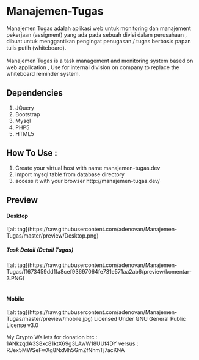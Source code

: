 # Manajemen-Tugas
Manajemen Tugas adalah aplikasi web untuk monitoring dan manajement pekerjaan (assigment) yang ada pada sebuah divisi dalam perusahaan , dibuat untuk menggantikan pengingat penugasan / tugas berbasis papan tulis putih (whiteboard).
<br/><br/>
Manajemen Tugas is a task management and monitoring system based on web application , Use for internal division on company to replace the whiteboard reminder system.

<h2>Dependencies</h2>
<ol>
	<li>JQuery</li>
	<li>Bootstrap</li>
	<li>Mysql</li>
	<li>PHP5</li>
	<li>HTML5</li>
</ol>

<h2>How To Use :</h2>
<ol>
	<li>Create your virtual host with name manajemen-tugas.dev</li>
	<li>import mysql table from database directory</li>
	<li>access it with your browser http://manajemen-tugas.dev/</li>
</ol>

<h2>Preview</h2>
<h4>Desktop</h4>
![alt tag](https://raw.githubusercontent.com/adenovan/Manajemen-Tugas/master/preview/Desktop.png)
<h5>Task Detail (Detail Tugas)</h5>
![alt tag](https://raw.githubusercontent.com/adenovan/Manajemen-Tugas/ff673459dd1fa8cef93697064fe731e571aa2ab6/preview/komentar-3.PNG)
<br/></br>
<h4>Mobile</h4>
![alt tag](https://raw.githubusercontent.com/adenovan/Manajemen-Tugas/master/preview/mobile.jpg)
Licensed Under GNU General Public License v3.0


My Crypto Wallets for donation
btc : 1ANkzqdA3S8xc81ktX69g3LAwW18UUf4DY
versus : RJex5MWSeFwXg8NxMh5GmZfNhmTj7acKNA

